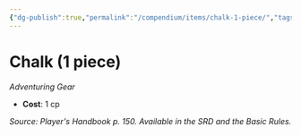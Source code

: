 ```yaml
---
{"dg-publish":true,"permalink":"/compendium/items/chalk-1-piece/","tags":["compendium/src/5e/phb","item/gear"]}
---
```


# Chalk (1 piece)
*Adventuring Gear*  

- **Cost**: 1 cp

*Source: Player's Handbook p. 150. Available in the SRD and the Basic Rules.*